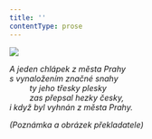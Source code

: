 ```yaml
---
title: ''
contentType: prose
---
```


<section>

![](../Images/008.jpg)

_A jeden chlápek z města Prahy  
s vynaložením značné snahy  
         ty jeho třesky plesky  
         zas přepsal hezky česky,  
i když byl vyhnán z města Prahy._

</section>

<section>

_(Poznámka a obrázek překladatele)_

</section>
